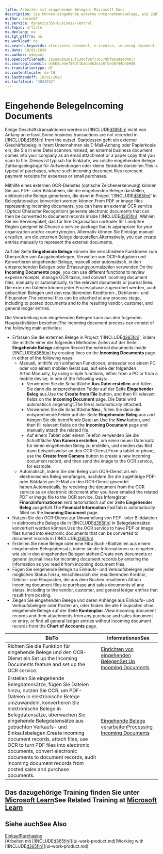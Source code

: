 ```yaml
---
title: Arbeiten mit eingehenden Belegen| Microsoft Docs
description: Sie können eingehende externe Unternehmensbelege, wie Zahlungseingänge oder PDF-Dateien verwalten, OCR-Aufgaben verwalten und Dateien in elektronische Belege und Datensätze umwandeln.
author: SorenGP
ms.service: dynamics365-business-central
ms.topic: article
ms.devlang: na
ms.tgt_pltfrm: na
ms.workload: na
ms.search.keywords: electronic document, e-invoice, incoming document, OCR, ecommerce, document exchange, import invoice
ms.date: 10/01/2020
ms.author: edupont
ms.openlocfilehash: 1b2ea6b02613f120cf96f330379bf9928aad4b17
ms.sourcegitcommit: ddbb5cede750df1baba4b3eab8fbed6744b5b9d6
ms.translationtype: HT
ms.contentlocale: de-CH
ms.lasthandoff: 10/01/2020
ms.locfileid: "3924742"
---
```

# <a name="incoming-documents"></a><span data-ttu-id="39412-103">Eingehende Belege</span><span class="sxs-lookup"><span data-stu-id="39412-103">Incoming Documents</span></span>

<span data-ttu-id="39412-104">Einige Geschäftstransaktionen werden in [!INCLUDE[d365fin](includes/d365fin_md.md)] nicht von Anfang an erfasst.</span><span class="sxs-lookup"><span data-stu-id="39412-104">Some business transactions are not recorded in [!INCLUDE[d365fin](includes/d365fin_md.md)] from the outset.</span></span> <span data-ttu-id="39412-105">Stattdessen geht ein externer Geschäftsbeleg in Ihrem Unternehmen als E-Mail-Anhang oder Papierkopie ein, die Sie in eine Datei scannen.</span><span class="sxs-lookup"><span data-stu-id="39412-105">Instead, an external business document comes into your company as an email attachment or a paper copy that you scan to file.</span></span> <span data-ttu-id="39412-106">Dieses ist typisch für Einkäufe, wo solche eingehenden Belege Zahlungseingänge für Aufwendungen oder kleine Einkäufe darstellen.</span><span class="sxs-lookup"><span data-stu-id="39412-106">This is typical of purchases, where such incoming document files represent payment receipts for expenses or small purchases.</span></span>

<span data-ttu-id="39412-107">Mithilfe eines externen OCR-Dienstes (optische Zeichenerkennung) können Sie aus PDF- oder Bilddateien, die die eingehenden Belege darstellen, elektronische Belege generieren, die dann in Project '[!INCLUDE[d365fin](includes/d365fin_md.md)]' in Belegdatensätze konvertiert werden können.</span><span class="sxs-lookup"><span data-stu-id="39412-107">From PDF or image files representing incoming documents, you can have an external OCR service (Optical Character Recognition) generate electronic documents that can then be converted to document records inside [!INCLUDE[d365fin](includes/d365fin_md.md)].</span></span> <span data-ttu-id="39412-108">Wählen Sie ein Servicepaket, das für Ihre Organisation und/oder Ihr Land/Ihre Region geeignet ist.</span><span class="sxs-lookup"><span data-stu-id="39412-108">Choose a service package that is appropriate for your organization and/or country/region.</span></span> <span data-ttu-id="39412-109">Alternativ können Sie Einträge manuell erstellen, um die externen Belege darzustellen.</span><span class="sxs-lookup"><span data-stu-id="39412-109">Alternatively, you can create entries manually to represent the external documents.</span></span>  

<span data-ttu-id="39412-110">Auf der Seite **Eingehende Belege** können Sie verschiedene Funktionen zum Überprüfen von Ausgabenbelegen, Verwalten von OCR-Aufgaben und Konvertieren eingehender Belege, manuell oder automatisch, in den entsprechenden Belegen oder Erfassungsjournalzeilen verwenden.</span><span class="sxs-lookup"><span data-stu-id="39412-110">On the **Incoming Documents** page, you can use different functions to review expense receipts, manage OCR tasks, and convert incoming document files, manually or automatically, to the relevant documents or journal lines.</span></span> <span data-ttu-id="39412-111">Die externen Dateien können jeder Prozessphase zugeordnet werden, auch gebuchten Belegen und den resultierenden Kreditoren-, Debitoren- und Fibuposten.</span><span class="sxs-lookup"><span data-stu-id="39412-111">The external files can be attached at any process stage, including to posted documents and to the resulting vendor, customer, and general ledger entries.</span></span>

<span data-ttu-id="39412-112">Die Verarbeitung von eingehenden Belegen kann aus den folgenden Hauptaktivitäten bestehen:</span><span class="sxs-lookup"><span data-stu-id="39412-112">The incoming document process can consist of the following main activities:</span></span>

* <span data-ttu-id="39412-113">Erfassen Sie die externen Belege in Project '[!INCLUDE[d365fin](includes/d365fin_md.md)]', indem Sie mithilfe einer der folgenden Methoden Zeilen auf der Seite **Eingehende Belege** anlegen:</span><span class="sxs-lookup"><span data-stu-id="39412-113">Record the external documents inside [!INCLUDE[d365fin](includes/d365fin_md.md)] by creating lines on the **Incoming Documents** page in either of the following ways:</span></span>
  * <span data-ttu-id="39412-114">Manuell, mithilfe von einfachen Funktionen, entweder von einem PC oder von einem mobilen Gerät aus, auf eine der folgenden Arten:</span><span class="sxs-lookup"><span data-stu-id="39412-114">Manually, by using simple functions, either from a PC or from a mobile device, in one of the following ways:</span></span>
    * <span data-ttu-id="39412-115">Verwenden Sie die Schaltfläche **Aus Datei erstellen** und füllen Sie dann die entsprechenden Felder auf der Seite **Eingehender Beleg** aus.</span><span class="sxs-lookup"><span data-stu-id="39412-115">Use the **Create from File** button, and then fill relevant fields on the **Incoming Document** page.</span></span> <span data-ttu-id="39412-116">Die Datei wird automatisch angehängt.</span><span class="sxs-lookup"><span data-stu-id="39412-116">The file is automatically attached.</span></span>  
    * <span data-ttu-id="39412-117">Verwenden Sie die Schaltfläche **Neu** , füllen Sie dann die entsprechende Felder auf der Seite **Eingehender Beleg** aus und hängen Sie die betreffende Datei an.</span><span class="sxs-lookup"><span data-stu-id="39412-117">Use the **New** button, and then fill relevant fields on the **Incoming Document** page and manually attach the related file.</span></span>
    * <span data-ttu-id="39412-118">Auf einem Tablet oder einem Telefon verwenden Sie die Schaltfläche **Von Kamera erstellen** , um einen neuen Datensatz für einen eingehenden Beleg zu erstellen, und senden das Bild dann beispielsweise an den OCR-Dienst.</span><span class="sxs-lookup"><span data-stu-id="39412-118">From a tablet or phone, use the **Create from Camera** button to create a new incoming document record, and then send the image to the OCR service, for example.</span></span>
  * <span data-ttu-id="39412-119">Automatisch, indem Sie den Beleg vom OCR-Dienst als ein elektronisches Beleg empfangen, nachdem Sie die zugehörige PDF- oder Bilddatei per E-Mail an den OCR-Dienst gesendet haben.</span><span class="sxs-lookup"><span data-stu-id="39412-119">Automatically, by receiving the document from the OCR service as an electronic document after you have emailed the related PDF or image file to the OCR service.</span></span> <span data-ttu-id="39412-120">Das Inforegister **Finanzinformationen** wird automatisch auf der Seite **Eingehender Beleg** ausgefüllt.</span><span class="sxs-lookup"><span data-stu-id="39412-120">The **Financial Information** FastTab is automatically filled on the **Incoming Document** page.</span></span>
* <span data-ttu-id="39412-121">Nutzen Sie den OCR-Dienst zur Umwandlung von PDF- oder Bilddateien in elektronische Belege die in [!INCLUDE[d365fin](includes/d365fin_md.md)] in Belegdatensätze konvertiert werden können.</span><span class="sxs-lookup"><span data-stu-id="39412-121">Use the OCR service to have PDF or image files turned into electronic documents that can be converted to document records in [!INCLUDE[d365fin](includes/d365fin_md.md)].</span></span>
* <span data-ttu-id="39412-122">Erstellen Sie neue Belege oder eine Fibu Buch.-Blattzeilen aus einem eingehenden Belegdatensatz, indem sie die Informationen so eingeben, wie sie in den eingehenden Belegen stehen.</span><span class="sxs-lookup"><span data-stu-id="39412-122">Create new documents or general journal lines for incoming document records by entering the information as you read it from incoming document files.</span></span>
* <span data-ttu-id="39412-123">Fügen Sie eingehende Belege zu Einkaufs- und Verkaufsbelegen jeden möglichen Status hinzu, einschliesslich der resultierenden Kreditor, Debitor- und Fibuposten, die aus dem Buchen resultieren.</span><span class="sxs-lookup"><span data-stu-id="39412-123">Attach incoming document files to purchase and sales documents of any status, including to the vendor, customer, and general ledger entries that result from posting.</span></span>
* <span data-ttu-id="39412-124">Zeigen Sie eingehenden Belege und deren Anhänge aus Einkaufs- und Verkaufsbelegen oder Posten an, oder finden Sie alle Fibuposten ohne eingehende Belege auf der Seite **Kontenplan** .</span><span class="sxs-lookup"><span data-stu-id="39412-124">View incoming document records and their attachments from any purchase and sales document or entry, or find all general ledger entries without incoming document records from the **Chart of Accounts** page.</span></span>

| <span data-ttu-id="39412-125">Bis</span><span class="sxs-lookup"><span data-stu-id="39412-125">To</span></span> | <span data-ttu-id="39412-126">Informationen</span><span class="sxs-lookup"><span data-stu-id="39412-126">See</span></span> |
| --- | --- |
| <span data-ttu-id="39412-127">Richten Sie die Funktion für eingehende Belege und den OCR-Dienst ein.</span><span class="sxs-lookup"><span data-stu-id="39412-127">Set up the Incoming Documents feature and set up the OCR service.</span></span> |[<span data-ttu-id="39412-128">Einrichten von eingehenden Belegen</span><span class="sxs-lookup"><span data-stu-id="39412-128">Set Up Incoming Documents</span></span>](across-how-setup-income-documents.md) |
| <span data-ttu-id="39412-129">Erstellen Sie eingehende Belegdatensätze, fügen Sie Dateien hinzu, nutzen Sie OCR, um PDF-Dateien in elektronische Belege umzuwandeln, konvertieren Sie elektronische Belege in Belegdatensätze, überwachen Sie eingehende Belegdatensätze aus gebuchten Verkaufs- und Einkaufsbelegen.</span><span class="sxs-lookup"><span data-stu-id="39412-129">Create incoming document records, attach files, use OCR to turn PDF files into electronic documents, convert electronic documents to document records, audit incoming document records from posted sales and purchase documents.</span></span> |[<span data-ttu-id="39412-130">Eingehende Belege verarbeiten</span><span class="sxs-lookup"><span data-stu-id="39412-130">Processing Incoming Documents</span></span>](across-process-income-documents.md) |

## <a name="see-related-training-at-microsoft-learn"></a><span data-ttu-id="39412-131">Das dazugehörige Training finden Sie unter [Microsoft Learn](/learn/modules/incoming-documents-dynamics-365-business-central/index)</span><span class="sxs-lookup"><span data-stu-id="39412-131">See Related Training at [Microsoft Learn](/learn/modules/incoming-documents-dynamics-365-business-central/index)</span></span>

## <a name="see-also"></a><span data-ttu-id="39412-132">Siehe auch</span><span class="sxs-lookup"><span data-stu-id="39412-132">See Also</span></span>

[<span data-ttu-id="39412-133">Einkauf</span><span class="sxs-lookup"><span data-stu-id="39412-133">Purchasing</span></span>](purchasing-manage-purchasing.md)  
<span data-ttu-id="39412-134">[Arbeiten mit [!INCLUDE[d365fin](includes/d365fin_md.md)]](ui-work-product.md)</span><span class="sxs-lookup"><span data-stu-id="39412-134">[Working with [!INCLUDE[d365fin](includes/d365fin_md.md)]](ui-work-product.md)</span></span>  
